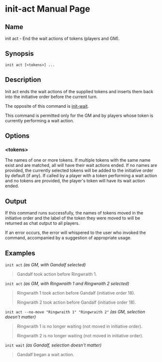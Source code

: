 
# init-act Manual Page

## Name

init act - End the wait actions of tokens (players and GM).

## Synopsis

```
init act [<tokens>] ...
```

## Description

Init act ends the wait actions of the supplied tokens and inserts them back into the initiative order before the current turn.

The opposite of this command is [init-wait](init-wait.md).

This command is permitted only for the GM and by players whose token is currently performing a wait action.

## Options

### \<tokens\>
The names of one or more tokens. If multiple tokens with the same name exist and are matched, all will have their wait actions ended. If no names are provided, the currently selected tokens will be added to the initiative order by default (if any). If called by a player with a token performing a wait action and no tokens are provided, the player's token will have its wait action ended.

## Output

If this command runs successfully, the names of tokens moved in the initiative order and the label of the token they were moved to will be returned as chat output to all players.

If an error occurs, the error will whispered to the user who invoked the command, accompanied by a suggestion of appropriate usage.

## Examples

```init act``` *(as GM, with Gandalf selected)*

> Gandalf took action before Ringwraith 1.

```init act``` *(as GM, with Ringwraith 1 and Ringwraith 2 selected)*

> Ringwraith 1 took action before Gandalf (initiative order 18).
>
> Ringwraith 2 took action before Gandalf (initiative order 18).

```init act --no-move "Ringwraith 1" "Ringwraith 2"``` *(as GM, selection doesn't matter)*

> Ringwraith 1 is no longer waiting (not moved in initiative order).
>
> Ringwraith 2 is no longer waiting (not moved in initiative order).

```init wait``` *(as Gandalf, selection doesn't matter)*

> Gandalf began a wait action.
